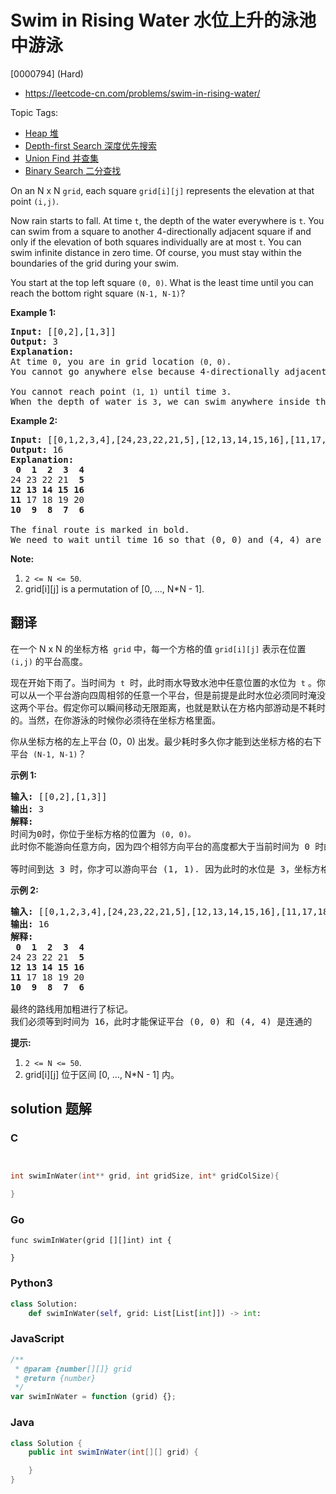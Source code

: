 # Swim in Rising Water 水位上升的泳池中游泳

[0000794] (Hard)

- https://leetcode-cn.com/problems/swim-in-rising-water/

Topic Tags:

- [Heap 堆](https://leetcode-cn.com/tag/heap/)
- [Depth-first Search 深度优先搜索](https://leetcode-cn.com/tag/depth-first-search/)
- [Union Find 并查集](https://leetcode-cn.com/tag/union-find/)
- [Binary Search 二分查找](https://leetcode-cn.com/tag/binary-search/)

On an N x N `grid`, each square `grid[i][j]` represents the elevation at that point `(i,j)`.

Now rain starts to fall. At time `t`, the depth of the water everywhere is `t`. You can swim from a square to another 4-directionally adjacent square if and only if the elevation of both squares individually are at most `t`. You can swim infinite distance in zero time. Of course, you must stay within the boundaries of the grid during your swim.

You start at the top left square `(0, 0)`. What is the least time until you can reach the bottom right square `(N-1, N-1)`?

**Example 1:**

<pre><strong>Input:</strong> [[0,2],[1,3]]
<strong>Output:</strong> 3
<strong>Explanation:</strong>
At time <code>0</code>, you are in grid location <code>(0, 0)</code>.
You cannot go anywhere else because 4-directionally adjacent neighbors have a higher elevation than t = 0.

You cannot reach point <code>(1, 1)</code> until time <code>3</code>.
When the depth of water is <code>3</code>, we can swim anywhere inside the grid.
</pre>

**Example 2:**

<pre><strong>Input:</strong> [[0,1,2,3,4],[24,23,22,21,5],[12,13,14,15,16],[11,17,18,19,20],[10,9,8,7,6]]
<strong>Output:</strong> 16
<strong>Explanation:</strong>
<strong> 0  1  2  3  4</strong>
24 23 22 21  <strong>5</strong>
<strong>12 13 14 15 16</strong>
<strong>11</strong> 17 18 19 20
<strong>10  9  8  7  6</strong>

The final route is marked in bold.
We need to wait until time 16 so that (0, 0) and (4, 4) are connected.
</pre>

**Note:**

1.  `2 <= N <= 50`.
2.  grid\[i\]\[j\] is a permutation of \[0, ..., N\*N - 1\].

## 翻译

在一个 N x N 的坐标方格  `grid` 中，每一个方格的值 `grid[i][j]` 表示在位置 `(i,j)` 的平台高度。

现在开始下雨了。当时间为  `t`  时，此时雨水导致水池中任意位置的水位为  `t` 。你可以从一个平台游向四周相邻的任意一个平台，但是前提是此时水位必须同时淹没这两个平台。假定你可以瞬间移动无限距离，也就是默认在方格内部游动是不耗时的。当然，在你游泳的时候你必须待在坐标方格里面。

你从坐标方格的左上平台 (0，0) 出发。最少耗时多久你才能到达坐标方格的右下平台  `(N-1, N-1)`？

**示例 1:**

<pre><strong>输入:</strong> [[0,2],[1,3]]
<strong>输出:</strong> 3
<strong>解释:</strong>
时间为0时，你位于坐标方格的位置为 <code>(0, 0)。</code>
此时你不能游向任意方向，因为四个相邻方向平台的高度都大于当前时间为 0 时的水位。

等时间到达 3 时，你才可以游向平台 (1, 1). 因为此时的水位是 3，坐标方格中的平台没有比水位 3 更高的，所以你可以游向坐标方格中的任意位置
</pre>

**示例 2:**

<pre><strong>输入:</strong> [[0,1,2,3,4],[24,23,22,21,5],[12,13,14,15,16],[11,17,18,19,20],[10,9,8,7,6]]
<strong>输出:</strong> 16
<strong>解释:</strong>
<strong> 0  1  2  3  4</strong>
24 23 22 21  <strong>5</strong>
<strong>12 13 14 15 16</strong>
<strong>11</strong> 17 18 19 20
<strong>10  9  8  7  6</strong>

最终的路线用加粗进行了标记。
我们必须等到时间为 16，此时才能保证平台 (0, 0) 和 (4, 4) 是连通的
</pre>

**提示:**

1.  `2 <= N <= 50`.
2.  grid\[i\]\[j\] 位于区间 \[0, ..., N\*N - 1\] 内。

## solution 题解

### C

```c


int swimInWater(int** grid, int gridSize, int* gridColSize){

}


```

### Go

```golang
func swimInWater(grid [][]int) int {

}
```

### Python3

```python
class Solution:
    def swimInWater(self, grid: List[List[int]]) -> int:

```

### JavaScript

```javascript
/**
 * @param {number[][]} grid
 * @return {number}
 */
var swimInWater = function (grid) {};
```

### Java

```java
class Solution {
    public int swimInWater(int[][] grid) {

    }
}
```
